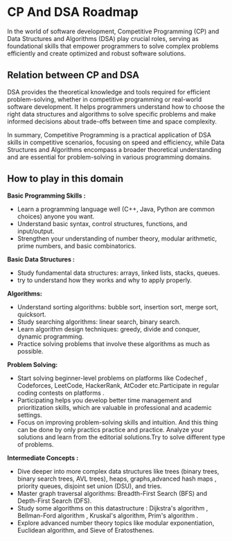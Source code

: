 # CP And DSA Roadmap
 In the world of software development, Competitive Programming (CP) and Data Structures and Algorithms (DSA) play crucial roles, serving as foundational skills that empower programmers to solve complex problems efficiently and create optimized and robust software solutions.
## Relation between CP and DSA 
DSA provides the theoretical knowledge and tools required for efficient problem-solving, whether in competitive programming or real-world software development. It helps programmers understand how to choose the right data structures and algorithms to solve specific problems and make informed decisions about trade-offs between time and space complexity.

In summary, Competitive Programming is a practical application of DSA skills in competitive scenarios, focusing on speed and efficiency, while Data Structures and Algorithms encompass a broader theoretical understanding and are essential for problem-solving in various programming domains. 
## How to play in this domain 
**Basic Programming Skills :**

- Learn a programming language well (C++, Java, Python are common choices) anyone you want.
- Understand basic syntax, control structures, functions, and input/output.
- Strengthen your understanding of number theory, modular arithmetic, prime numbers, and basic combinatorics.
  
**Basic Data Structures :**

- Study fundamental data structures: arrays, linked lists, stacks, queues.
- try to understand how they works and why to apply properly.

**Algorithms:**

- Understand sorting algorithms: bubble sort, insertion sort, merge sort, quicksort.
- Study searching algorithms: linear search, binary search.
- Learn algorithm design techniques: greedy, divide and conquer, dynamic programming.
- Practice solving problems that involve these algorithms as much as possible.

**Problem Solving:**

- Start solving beginner-level problems on platforms like Codechef , Codeforces, LeetCode, HackerRank, AtCoder etc.Participate in regular coding contests on platforms .
- Participating helps you develop better time management and prioritization skills, which are valuable in professional and academic settings.
- Focus on improving problem-solving skills and intuition. And this thing can be done by only practics practice and practice. Analyze your solutions and learn from the editorial solutions.Try to solve different type of problems.

**Intermediate Concepts :**

- Dive deeper into more complex data structures like trees (binary trees, binary search trees, AVL trees), heaps, graphs,advanced hash maps , priority queues, disjoint set union (DSU), and tries.
- Master graph traversal algorithms: Breadth-First Search (BFS) and Depth-First Search (DFS).
- Study some  algorithms on this datastructure : Dijkstra's algorithm , Bellman-Ford algorithm , Kruskal's algorithm, Prim's algorithm .
- Explore advanced number theory topics like modular exponentiation, Euclidean algorithm, and Sieve of Eratosthenes.
